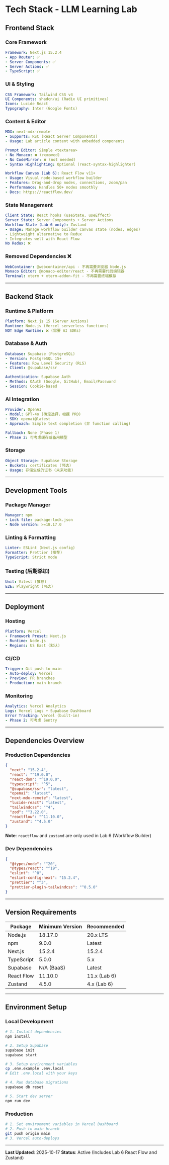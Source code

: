 # Tech Stack - LLM Learning Lab

## Frontend Stack

### Core Framework
```yaml
Framework: Next.js 15.2.4
- App Router: ✅
- Server Components: ✅
- Server Actions: ✅
- TypeScript: ✅
```

### UI & Styling
```yaml
CSS Framework: Tailwind CSS v4
UI Components: shadcn/ui (Radix UI primitives)
Icons: Lucide React
Typography: Inter (Google Fonts)
```

### Content & Editor
```yaml
MDX: next-mdx-remote
- Supports: RSC (React Server Components)
- Usage: Lab article content with embedded components

Prompt Editor: Simple <textarea>
- No Monaco: ❌ (removed)
- No CodeMirror: ❌ (not needed)
- Syntax Highlighting: Optional (react-syntax-highlighter)

Workflow Canvas (Lab 6): React Flow v11+
- Usage: Visual node-based workflow builder
- Features: Drag-and-drop nodes, connections, zoom/pan
- Performance: Handles 50+ nodes smoothly
- Docs: https://reactflow.dev/
```

### State Management
```yaml
Client State: React hooks (useState, useEffect)
Server State: Server Components + Server Actions
Workflow State (Lab 6 only): Zustand
- Usage: Manage workflow builder canvas state (nodes, edges)
- Lightweight alternative to Redux
- Integrates well with React Flow
No Redux: ❌
```

### Removed Dependencies ❌
```yaml
WebContainer: @webcontainer/api - 不再需要浏览器 Node.js
Monaco Editor: @monaco-editor/react - 不再需要代码编辑器
Terminal: xterm + xterm-addon-fit - 不再需要终端模拟
```

---

## Backend Stack

### Runtime & Platform
```yaml
Platform: Next.js 15 (Server Actions)
Runtime: Node.js (Vercel serverless functions)
NOT Edge Runtime: ❌ (需要 AI SDKs)
```

### Database & Auth
```yaml
Database: Supabase (PostgreSQL)
- Version: PostgreSQL 15+
- Features: Row Level Security (RLS)
- Client: @supabase/ssr

Authentication: Supabase Auth
- Methods: OAuth (Google, GitHub), Email/Password
- Session: Cookie-based
```

### AI Integration
```yaml
Provider: OpenAI
- Model: GPT-4o (确定选择，根据 PRD)
- SDK: openai@latest
- Approach: Simple text completion (非 function calling)

Fallback: None (Phase 1)
- Phase 2: 可考虑缓存或备用模型
```

### Storage
```yaml
Object Storage: Supabase Storage
- Buckets: certificates (可选)
- Usage: 存储生成的证书 (未来功能)
```

---

## Development Tools

### Package Manager
```yaml
Manager: npm
- Lock file: package-lock.json
- Node version: >=18.17.0
```

### Linting & Formatting
```yaml
Linter: ESLint (Next.js config)
Formatter: Prettier (推荐)
TypeScript: Strict mode
```

### Testing (后期添加)
```yaml
Unit: Vitest (推荐)
E2E: Playwright (可选)
```

---

## Deployment

### Hosting
```yaml
Platform: Vercel
- Framework Preset: Next.js
- Runtime: Node.js
- Regions: US East (默认)
```

### CI/CD
```yaml
Trigger: Git push to main
- Auto-deploy: Vercel
- Preview: PR branches
- Production: main branch
```

### Monitoring
```yaml
Analytics: Vercel Analytics
Logs: Vercel Logs + Supabase Dashboard
Error Tracking: Vercel (built-in)
- Phase 2: 可考虑 Sentry
```

---

## Dependencies Overview

### Production Dependencies
```json
{
  "next": "15.2.4",
  "react": "^19.0.0",
  "react-dom": "^19.0.0",
  "typescript": "^5",
  "@supabase/ssr": "latest",
  "openai": "latest",
  "next-mdx-remote": "latest",
  "lucide-react": "latest",
  "tailwindcss": "^4",
  "zod": "^3.22.0",
  "reactflow": "^11.10.0",
  "zustand": "^4.5.0"
}
```

**Note**: `reactflow` and `zustand` are only used in Lab 6 (Workflow Builder)

### Dev Dependencies
```json
{
  "@types/node": "^20",
  "@types/react": "^19",
  "eslint": "^8",
  "eslint-config-next": "15.2.4",
  "prettier": "^3",
  "prettier-plugin-tailwindcss": "^0.5.0"
}
```

---

## Version Requirements

| Package | Minimum Version | Recommended |
|---------|----------------|-------------|
| Node.js | 18.17.0 | 20.x LTS |
| npm | 9.0.0 | Latest |
| Next.js | 15.2.4 | 15.2.4 |
| TypeScript | 5.0.0 | 5.x |
| Supabase | N/A (BaaS) | Latest |
| React Flow | 11.10.0 | 11.x (Lab 6) |
| Zustand | 4.5.0 | 4.x (Lab 6) |

---

## Environment Setup

### Local Development
```bash
# 1. Install dependencies
npm install

# 2. Setup Supabase
supabase init
supabase start

# 3. Setup environment variables
cp .env.example .env.local
# Edit .env.local with your keys

# 4. Run database migrations
supabase db reset

# 5. Start dev server
npm run dev
```

### Production
```bash
# 1. Set environment variables in Vercel Dashboard
# 2. Push to main branch
git push origin main
# 3. Vercel auto-deploys
```

---

**Last Updated**: 2025-10-17
**Status**: Active (Includes Lab 6 React Flow and Zustand)
